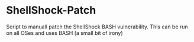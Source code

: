 ShellShock-Patch
================

Script to manuall patch the ShellShock BASH vulnerability.  This can be run on all OSes and uses BASH (a small bit of irony)
